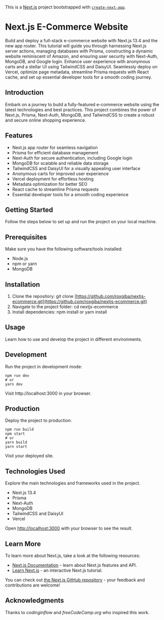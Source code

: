 This is a [Next.js](https://nextjs.org/) project bootstrapped with [`create-next-app`](https://github.com/vercel/next.js/tree/canary/packages/create-next-app).

# Next.js E-Commerce Website

Build and deploy a full-stack e-commerce website with Next.js 13.4 and the new app router. This tutorial will guide you through harnessing Next.js server actions, managing databases with Prisma, constructing a dynamic website reminiscent of Amazon, and ensuring user security with Next-Auth, MongoDB, and Google login. Enhance user experience with anonymous carts and a stellar UI using TailwindCSS and DaisyUI. Seamlessly deploy on Vercel, optimize page metadata, streamline Prisma requests with React cache, and set up essential developer tools for a smooth coding journey.

## Introduction

Embark on a journey to build a fully-featured e-commerce website using the latest technologies and best practices. This project combines the power of Next.js, Prisma, Next-Auth, MongoDB, and TailwindCSS to create a robust and secure online shopping experience.

## Features

- Next.js app router for seamless navigation
- Prisma for efficient database management
- Next-Auth for secure authentication, including Google login
- MongoDB for scalable and reliable data storage
- TailwindCSS and DaisyUI for a visually appealing user interface
- Anonymous carts for improved user experience
- Vercel deployment for effortless hosting
- Metadata optimization for better SEO
- React cache to streamline Prisma requests
- Essential developer tools for a smooth coding experience

## Getting Started

Follow the steps below to set up and run the project on your local machine.

## Prerequisites

Make sure you have the following software/tools installed:

- Node.js
- npm or yarn
- MongoDB

## Installation
1. Clone the repository: git clone [https://github.com/roxgiba/nextjs-ecommerce.git](https://github.com/roxgiba/nextjs-ecommerce.git)
2. Navigate to the project folder: cd nextjs-ecommerce
3. Install dependencies: npm install or yarn install

## Usage
Learn how to use and develop the project in different environments.

## Development
Run the project in development mode:

```
npm run dev
# or
yarn dev
```
Visit http://localhost:3000 in your browser.

## Production
Deploy the project to production:

```
npm run build
npm start
# or
yarn build
yarn start
```
Visit your deployed site.

## Technologies Used
Explore the main technologies and frameworks used in the project.

- Next.js 13.4
- Prisma
- Next-Auth
- MongoDB
- TailwindCSS and DaisyUI
- Vercel

Open [http://localhost:3000](http://localhost:3000) with your browser to see the result.

## Learn More

To learn more about Next.js, take a look at the following resources:

- [Next.js Documentation](https://nextjs.org/docs) - learn about Next.js features and API.
- [Learn Next.js](https://nextjs.org/learn) - an interactive Next.js tutorial.

You can check out [the Next.js GitHub repository](https://github.com/vercel/next.js/) - your feedback and contributions are welcome!

## Acknowledgments
Thanks to _codinginflow_ and _freeCodeCamp.org_ who inspired this work.
